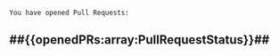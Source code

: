     You have opened Pull Requests:

##{{openedPRs:array:PullRequestStatus}}##
-------------------------------------------------------------------------------------------------------
